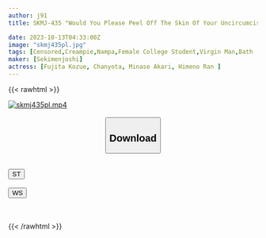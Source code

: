 ```yaml
---
author: j91
title: SKMJ-435 "Would You Please Peel Off The Skin Of Your Uncircumcised Penis And Wash It!?" Two Of My Best Friends Take A Close-up Mixed Bath With The Virgin Boy! Wash Your Penis With Bubbles Together! A Blushing Estrus On A Virgin Dick That Has Been Peeled Off! Gentle Harem Brushing SEX As It Is! 3

date: 2023-10-13T04:33:00Z
image: "skmj435pl.jpg"
tags: [Censored,Creampie,Nampa,Female College Student,Virgin Man,Bath	]
maker: [Sekimenjoshi]
actress: [Fujita Kozue, Chanyota, Minase Akari, Himeno Ran ]
---
```



{{< rawhtml >}}

<div class="video" data-videoid="gv1rBXXBaQiz4M">
    <a href="javascript:;">
        <img src="https://my.j91.asia/posts/skmj435pl/skmj435pl.jpg" width="WIDTH" height="HEIGHT" alt="skmj435pl.mp4" loading="lazy">
    </a>
</div>

<script type="text/javascript" src="https://j91.asia/asset/on-demand-st.js"></script>

<br>
  <link rel="stylesheet" href="https://j91.asia/asset/bs5.css">
  
  <center>
  <button class="btn btn-primary" type="button" data-bs-toggle="collapse" data-bs-target=".multi-collapse" aria-expanded="false" aria-controls="multiCollapseExample1 multiCollapseExample2"><h2>Download</h2></button></center>
</p>
<div class="row">
  <div class="col">
    <div class="collapse multi-collapse" id="multiCollapseExample1">
      <div class="card card-body">
	      	      <br>
<div class="buttons">  
<a href="https://streamtape.to/v/gv1rBXXBaQiz4M"><button class="btn-hover color-3"><i class="fa fa-download"></i> ST</button></a></div>
    </div>
  </div>
</div>
  <div class="col">
    <div class="collapse multi-collapse" id="multiCollapseExample2">
      <div class="card card-body">
	      <br>
<div class="buttons">
    <a href="https://wolfstream.tv/ur1d2t4l8kzk"><button class="btn-hover color-9"><i class="fa fa-download"></i> WS</button></a></div>
<br><br>
      </div>
    </div>
  </div>
</div>

{{< /rawhtml >}}
